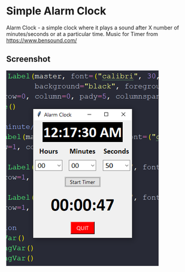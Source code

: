 # Simple Alarm Clock

Alarm Clock - a simple clock where it plays a sound after X number 
of minutes/seconds or at a particular time.
Music for Timer from https://www.bensound.com/

## Screenshot

![screenshot](https://github.com/tashvit/alarm_clock/blob/main/screenshot.png "Screenshot")
